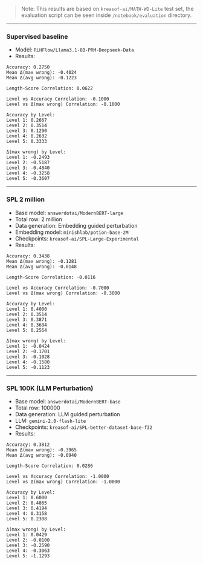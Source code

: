 > Note: This results are based on `kreasof-ai/MATH-WD-Lite` test set, the evaluation script can be seen inside `/notebook/evaluation` directory.

---

### Supervised baseline

- Model: `RLHFlow/Llama3.1-8B-PRM-Deepseek-Data`
- Results:

```
Accuracy: 0.2750
Mean Δ(max wrong): -0.4024
Mean Δ(avg wrong): -0.1223

Length-Score Correlation: 0.0622

Level vs Accuracy Correlation: -0.1000
Level vs Δ(max wrong) Correlation: -0.1000

Accuracy by Level:
Level 1: 0.2667
Level 2: 0.3514
Level 3: 0.1290
Level 4: 0.2632
Level 5: 0.3333

Δ(max wrong) by Level:
Level 1: -0.2493
Level 2: -0.5187
Level 3: -0.4840
Level 4: -0.3258
Level 5: -0.3607
```

---

### SPL 2 million

- Base model: `answerdotai/ModernBERT-large`
- Total row: 2 million
- Data generation: Embedding guided perturbation
- Embedding model: `minishlab/potion-base-2M`
- Checkpoints: `kreasof-ai/SPL-Large-Experimental`
- Results:

```
Accuracy: 0.3438
Mean Δ(max wrong): -0.1281
Mean Δ(avg wrong): -0.0148

Length-Score Correlation: -0.0116

Level vs Accuracy Correlation: -0.7000
Level vs Δ(max wrong) Correlation: -0.3000

Accuracy by Level:
Level 1: 0.4000
Level 2: 0.3514
Level 3: 0.3871
Level 4: 0.3684
Level 5: 0.2564

Δ(max wrong) by Level:
Level 1: -0.0424
Level 2: -0.1701
Level 3: -0.1028
Level 4: -0.1580
Level 5: -0.1123
```

---

### SPL 100K (LLM Perturbation)

- Base model: `answerdotai/ModernBERT-base`
- Total row: 100000
- Data generation: LLM guided perturbation
- LLM: `gemini-2.0-flash-lite`
- Checkpoints: `kreasof-ai/SPL-better-dataset-base-f32`
- Results:

```
Accuracy: 0.3812
Mean Δ(max wrong): -0.3965
Mean Δ(avg wrong): -0.0940

Length-Score Correlation: 0.0286

Level vs Accuracy Correlation: -1.0000
Level vs Δ(max wrong) Correlation: -1.0000

Accuracy by Level:
Level 1: 0.6000
Level 2: 0.4865
Level 3: 0.4194
Level 4: 0.3158
Level 5: 0.2308

Δ(max wrong) by Level:
Level 1: 0.0429
Level 2: -0.0100
Level 3: -0.2590
Level 4: -0.3063
Level 5: -1.1293
```
